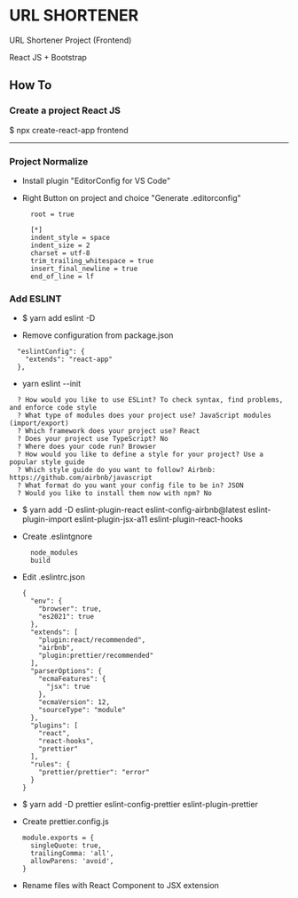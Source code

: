 # URL SHORTENER

URL Shortener Project (Frontend)

React JS + Bootstrap

## How To

### Create a project React JS

$ npx create-react-app frontend


---
### Project Normalize

* Install plugin "EditorConfig for VS Code"
* Right Button on project and choice "Generate .editorconfig"

  ```
    root = true

    [*]
    indent_style = space
    indent_size = 2
    charset = utf-8
    trim_trailing_whitespace = true
    insert_final_newline = true
    end_of_line = lf
  ```

### Add ESLINT

* $ yarn add eslint -D

* Remove configuration from package.json

```
  "eslintConfig": {
    "extends": "react-app"
  },
```

* yarn eslint --init

```
  ? How would you like to use ESLint? To check syntax, find problems, and enforce code style
  ? What type of modules does your project use? JavaScript modules (import/export)
  ? Which framework does your project use? React
  ? Does your project use TypeScript? No
  ? Where does your code run? Browser
  ? How would you like to define a style for your project? Use a popular style guide
  ? Which style guide do you want to follow? Airbnb: https://github.com/airbnb/javascript
  ? What format do you want your config file to be in? JSON
  ? Would you like to install them now with npm? No
```

* $ yarn add -D eslint-plugin-react eslint-config-airbnb@latest eslint-plugin-import eslint-plugin-jsx-a11 eslint-plugin-react-hooks


* Create .eslintgnore

  ```
    node_modules
    build
  ```

* Edit .eslintrc.json

  ```
  {
    "env": {
      "browser": true,
      "es2021": true
    },
    "extends": [
      "plugin:react/recommended",
      "airbnb",
      "plugin:prettier/recommended"
    ],
    "parserOptions": {
      "ecmaFeatures": {
        "jsx": true
      },
      "ecmaVersion": 12,
      "sourceType": "module"
    },
    "plugins": [
      "react",
      "react-hooks",
      "prettier"
    ],
    "rules": {
      "prettier/prettier": "error"
    }
  }
  ```

* $ yarn add -D prettier eslint-config-prettier eslint-plugin-prettier

* Create prettier.config.js

  ```
  module.exports = {
    singleQuote: true,
    trailingComma: 'all',
    allowParens: 'avoid',
  }
  ```

* Rename files with React Component to JSX extension
